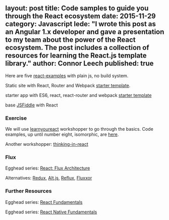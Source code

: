layout: post
title: Code samples to guide you through the React ecosystem
date: 2015-11-29
category: Javascript
lede: "I wrote this post as an Angular 1.x developer and gave a presentation to my team about the power of the React ecosystem. The post includes a collection of resources for learning the React.js template library."
author: Connor Leech
published: true
---

Here are five [react-examples](https://github.com/connor11528/react-examples) with plain js, no build system.

Static site with React, Router and Webpack [starter template](https://github.com/jxnblk/react-static-site-boilerplate).

starter app with ES6, react, react-router and webpack [starter template](https://github.com/cleechtech/react-static-starter)

base [JSFiddle](https://jsfiddle.net/reactjs/69z2wepo/) with React

### Exercise

We will use [learnyoureact](https://github.com/tako-black/learnyoureact) workshopper to go through the basics. Code examples, up until number eight, isomorphic, are [here](https://github.com/cleechtech/exercises/tree/master/learnyoureact).

Another workshopper: [thinking-in-react](https://github.com/asbjornenge/thinking-in-react)

### Flux

Egghead series: [React: Flux Architecture](https://egghead.io/series/react-flux-architecture)

Alternatives: [Redux](https://github.com/rackt/redux), [Alt.js](http://alt.js.org/guide/), [Reflux](https://github.com/reflux/refluxjs), [Fluxxor](https://github.com/BinaryMuse/fluxxor)

### Further Resources

Egghead series: [React Fundamentals]( https://egghead.io/series/react-fundamentals)

Egghead series: [React Native Fundamentals](https://egghead.io/series/react-native-fundamentals)